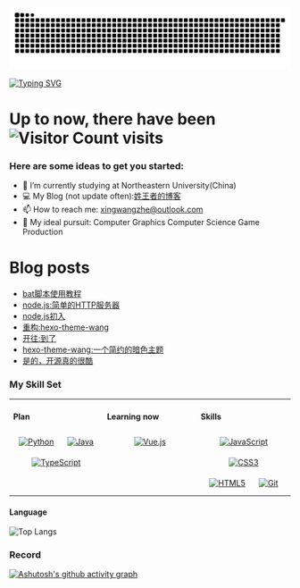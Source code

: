 <!-- snake -->
<picture>
  <source media="(prefers-color-scheme: dark)" srcset="https://github.com/xingwangzhe/xingwangzhe/blob/output/github-snake-dark.svg" />
  <source media="(prefers-color-scheme: light)" srcset="https://github.com/xingwangzhe/xingwangzhe/blob/output/github-snake.svg" />
  <img alt="github-snake" src="github-snake.svg" />
</picture>

[![Typing SVG](https://readme-typing-svg.demolab.com/?lines=emm...;Hello+World+!&center=true&font=Lato&size=32&color=008000)](https://git.io/typing-svg)

# Up to now, there have been ![Visitor Count](https://profile-counter.glitch.me/xingwangzhe/count.svg) visits

### Here are some ideas to get you started:
- 🌱 I’m currently studying at Northeastern University(China)
- 💻 My Blog (not update often):[姓王者的博客](https://xingwangzhe.github.io)
- 📫 How to reach me: xingwangzhe@outlook.com
- 🔭 My ideal pursuit: Computer Graphics Computer Science Game Production

# Blog posts
<!-- BLOG-POST-LIST:START -->
- [bat脚本使用教程](https://xingwangzhe.fun/posts/50463/)
- [node.js:简单的HTTP服务器](https://xingwangzhe.fun/posts/45780/)
- [node.js初入](https://xingwangzhe.fun/posts/36480/)
- [重构:hexo-theme-wang](https://xingwangzhe.fun/posts/42609/)
- [开往:到了](https://xingwangzhe.fun/posts/5398/)
- [hexo-theme-wang:一个简约的暗色主题](https://xingwangzhe.fun/posts/59667/)
- [是的，开源真的很酷](https://xingwangzhe.fun/posts/48478/)
<!-- BLOG-POST-LIST:END -->

### My Skill Set  
<table><tr>

<td valign="top" width="32%">
  
#### Plan  
<div align="center">  
  <a href="https://www.python.org/" target="_blank"><img style="margin: 10px" src="https://profilinator.rishav.dev/skills-assets/python-original.svg" alt="Python" height="45" /></a>
   <a href="https://www.java.com/" target="_blank"><img style="margin: 10px" src="https://profilinator.rishav.dev/skills-assets/java-original-wordmark.svg" alt="Java" height="45" /></a>
   <a href="https://www.typescriptlang.org/" target="_blank">
    <img style="margin: 10px" src="https://profilinator.rishav.dev/skills-assets/typescript-original.svg" alt="TypeScript" height="45" />
</a>
</div>
</td>

<td valign="top" width="32%">

#### Learning now
<div align="center">  
  <a href="https://vuejs.org/" target="_blank"><img style="margin: 10px" src="https://profilinator.rishav.dev/skills-assets/vuejs-original-wordmark.svg" alt="Vue.js" height="45" /></a>
</div>

</td>
<td valign="top" width="32%">

#### Skills
<div align="center">
  <a href="https://developer.mozilla.org/en-US/docs/Web/JavaScript" target="_blank"><img style="margin: 10px" src="https://profilinator.rishav.dev/skills-assets/javascript-original.svg" alt="JavaScript" height="45" /></a>
 <a href="https://www.w3.org/Style/CSS/" target="_blank"><img style="margin: 10px" src="https://profilinator.rishav.dev/skills-assets/css3-original-wordmark.svg" alt="CSS3" height="45" /></a>
 <a href="https://html.com/" target="_blank"><img style="margin: 10px" src="https://profilinator.rishav.dev/skills-assets/html5-original-wordmark.svg" alt="HTML5" height="45" /></a>
  <a href="https://github.com/" target="_blank"><img style="margin: 10px" src="https://profilinator.rishav.dev/skills-assets/git-scm-icon.svg" alt="Git" height="45" /></a>

</div>
</td>

</table>

#### Language
![Top Langs](https://github-readme-stats.vercel.app/api/top-langs/?username=xingwangzhe&layout=compact)



### Record
[![Ashutosh's github activity graph](https://github-readme-activity-graph.vercel.app/graph?username=xingwangzhe&bg_color=FFFFFF&line=008000&height=375&title_color=000000&hide_border=true&color=000000)](https://github.com/ashutosh00710/github-readme-activity-graph)


